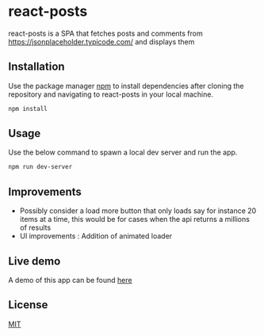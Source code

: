 # react-posts

react-posts is a SPA that fetches posts and comments from https://jsonplaceholder.typicode.com/ and displays them

## Installation

Use the package manager [npm](https://www.npmjs.com/get-npm) to install dependencies after cloning the repository and navigating to react-posts in your local machine.

```bash
npm install
```

## Usage

Use the below command to spawn a local dev server and run the app.

```bash
npm run dev-server
```

## Improvements

- Possibly consider a load more button that only loads say for instance 20 items at a time, this would be for cases when the api returns a millions of results
- UI improvements : Addition of animated loader

## Live demo

A demo of this app can be found [here](https://react-posts-loader.netlify.com/)

## License

[MIT](https://choosealicense.com/licenses/mit/)
